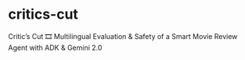 # critics-cut
Critic’s Cut 🎞️  Multilingual Evaluation &amp; Safety of a Smart Movie Review Agent with ADK &amp; Gemini 2.0
